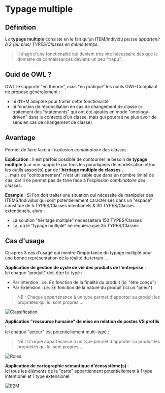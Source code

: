 Typage multiple
==

Définition
-
Le __typage multiple__ consiste en le fait qu’un ITEM/Individu puisse _appartenir à 2 (ou plus) TYPES/Classes en même temps_.     
> Il s'agit d'une fonctionalité qui devient très vite nécessaire dès que le domaine de connaissances deviens un peu "trapu".

Quid de OWL ?
-
OWL le supporte "en théorie", mais "en pratique" les outils OWL-Compliant ne propose généralement : 
   - ni d’IHM adaptée pour traiter cette fonctionalité
   - ni fonction de réconciliation en cas de changement de classe (= traitement des "statements" qui ont été ajoutés en mode "ontology-driven" dans le contexte d'un classe, mais qui pourrait ne plus avoir de sens en cas de changement de classe)

Avantage
-
Permet de faire face à l'_explosion combinatoire des classes_.

__Explication__ : 
Il est parfois possible de contourner le besoin de __typage multiple__ (car non supporté par tous les paradigmes de modélisation et/ou les outils associés) par de l'__héritage multiple de classes__ ...    
... mais ce "contournement" n'est utilisable que dans un nombre limité de cas, car il ne permet pas de faire face à l'_explosion combinatoire des classes_.

__Example__ :
Si l'on doit traiter une situation qui nécessite de manipuler des ITEMS/Individus qui sont potentiellement caractérisés dans un "espace" constitué de 5 TYPES/Classes intentionels & 30 TYPES/Classes extentionels, alors :
* La solution "héritage multiple" nécessaitera 150 TYPES/Classes
* Là, où le "typage multiple" ne requiera que 35 TYPES/Classes

Cas d'usage
-
Ci-après 3 cas d'usage qui montre l'importance du typage multiple pour une bonne représentation de la réalité du terrain ...  

__Application de gestion de cycle de vie des produits de l'entreprise__ :      
Ici chaque "produit" doit être bi-typé :
* Par Intention : i.e. En fonction de la finalité du produit (ici "être conçu")
* Par Extension : i.e. En fonction de la nature du produit (ici un "pneu")
> NB : Chaque appartenance à un type permet d'apporter au produit les propriétés qui lui sont propres ...

![Classification](https://github.com/iPlumb3r/KeQuarks/blob/master/images/Multi-Typing_Classification.png)


__Application "ressource humaine" de mise en relation de postes VS profils__ :    
Ici chaque "acteur" est potentiellement multi-typé :
> NB : Chaque appartenance à un type permet d'apporter au produit les propriétés qui lui sont propres ...

![Roles](https://github.com/iPlumb3r/KeQuarks/blob/master/images/Multi-Typing_Roles.png)

__Application de cartographie sémantique d'écosystème(s)__ :   
Ici tous les éléments de la "carte" appartiennent potentiellement à 1 type intentionel et 1 type extensionel

![E2M](https://github.com/iPlumb3r/KeQuarks/blob/master/images/Multi-Typing_EcosystemMapping.png)

